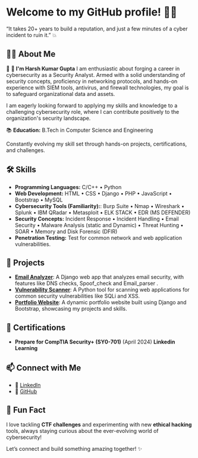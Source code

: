 # Welcome to my GitHub profile! 👨‍💻
“It takes 20+ years to build a reputation, and just a few minutes of a cyber incident to ruin it.” 💥


## 👨‍💻 About Me  
🚀 👋 **I'm Harsh Kumar Gupta**
I am enthusiastic about forging a career in cybersecurity as a Security Analyst. Armed with a solid understanding of security concepts, proficiency in networking protocols, and hands-on experience with SIEM tools, antivirus, and firewall technologies, my goal is to safeguard organizational data and assets.

I am eagerly looking forward to applying my skills and knowledge to a challenging cybersecurity role, where I can contribute positively to the organization's security landscape.

📚 **Education:**
B.Tech in Computer Science and Engineering

Constantly evolving my skill set through hands-on projects, certifications, and challenges.

## 🛠️ Skills  
- **Programming Languages:**  C/C++ • Python
- **Web Development:** HTML • CSS • Django • PHP • JavaScript • Bootstrap • MySQL
- **Cybersecurity Tools (Familiarity):**: Burp Suite • Nmap • Wireshark • Splunk • IBM QRadar • Metasploit • ELK STACK • EDR (MS DEFENDER)
- **Security Concepts:** Incident Response • Incident Handling • Email Security • Malware Analysis (static and Dynamic) • Threat Hunting • SOAR • Memory and Disk Forensic (DFIR) 
- **Penetration Testing:** Test for common network and web application vulnerabilities.

## 🌟 Projects  
- [**Email Analyzer**](https://github.com/myselfharsh7/email-analyzer): A Django web app that analyzes email security, with features like DNS checks, Spoof_check and Email_parser .  
- [**Vulnerability Scanner**](https://github.com/myselfharsh7/vulnerability-scanner): A Python tool for scanning web applications for common security vulnerabilities like SQLi and XSS.  
- [**Portfolio Website**](https://github.com/myselfharsh7/portfolio): A dynamic portfolio website built using Django and Bootstrap, showcasing my projects and skills.  

## 📜 Certifications  
- **Prepare for CompTIA Security+ (SY0-701)** (April 2024)  **Linkedin Learning**

## 📫 Connect with Me  
- 💼 [LinkedIn](https://www.linkedin.com/in/harsh-kumar-gupta-4a624318b/)  
- 🔗 [GitHub](https://github.com/myselfharsh7)  

## 🚀 Fun Fact  
I love tackling **CTF challenges** and experimenting with new **ethical hacking** tools, always staying curious about the ever-evolving world of cybersecurity!  

Let’s connect and build something amazing together! ✨
